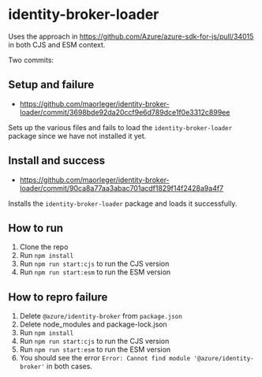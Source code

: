 # identity-broker-loader

Uses the approach in https://github.com/Azure/azure-sdk-for-js/pull/34015 in both CJS and ESM context.

Two commits:

## Setup and failure

- https://github.com/maorleger/identity-broker-loader/commit/3698bde92da20ccf9e6d789dce1f0e3312c899ee

Sets up the various files and fails to load the `identity-broker-loader` package since we have not installed it yet.

## Install and success

- https://github.com/maorleger/identity-broker-loader/commit/90ca8a77aa3abac701acdf1829f14f2428a9a4f7

Installs the `identity-broker-loader` package and loads it successfully.

## How to run

1. Clone the repo
2. Run `npm install`
3. Run `npm run start:cjs` to run the CJS version
4. Run `npm run start:esm` to run the ESM version

## How to repro failure

1. Delete `@azure/identity-broker` from `package.json`
2. Delete node_modules and package-lock.json
3. Run `npm install`
4. Run `npm run start:cjs` to run the CJS version
5. Run `npm run start:esm` to run the ESM version
6. You should see the error `Error: Cannot find module '@azure/identity-broker'` in both cases.
